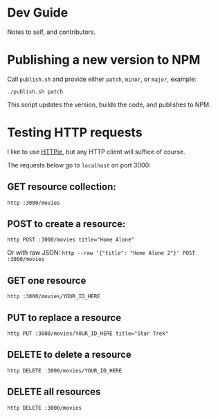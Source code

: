 # Dev Guide

Notes to self, and contributors.

# Publishing a new version to NPM

Call `publish.sh` and provide either `patch`, `minor`, or `major`, example:

```
./publish.sh patch
```

This script updates the version, builds the code, and publishes to NPM.

# Testing HTTP requests

I like to use [HTTPie](https://httpie.io/), but any HTTP client will suffice of course.

The requests below go to `localhost` on port 3000:

## GET resource collection:

`http :3000/movies`

## POST to create a resource:

`http POST :3000/movies title="Home Alone"`

Or with raw JSON: `http --raw '{"title": "Home Alone 2"}' POST :3000/movies`

## GET one resource

`http :3000/movies/YOUR_ID_HERE`

## PUT to replace a resource

`http PUT :3000/movies/YOUR_ID_HERE title="Star Trek"`

## DELETE to delete a resource

`http DELETE :3000/movies/YOUR_ID_HERE`

## DELETE all resources

`http DELETE :3000/movies`
